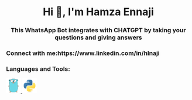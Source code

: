 
<h1 align="center">Hi 👋, I'm Hamza Ennaji</h1>
<h3 align="center">This WhatsApp Bot integrates with CHATGPT by taking your questions and giving answers</h3>

<h3 align="left">Connect with me:https://www.linkedin.com/in/hlnaji</h3>



<h3 align="left">Languages and Tools:</h3>
<p align="left"> <a href="https://golang.org" target="_blank" rel="noreferrer"> <img src="https://raw.githubusercontent.com/devicons/devicon/master/icons/go/go-original.svg" alt="go" width="40" height="40"/> </a> <a href="https://www.python.org" target="_blank" rel="noreferrer"> <img src="https://raw.githubusercontent.com/devicons/devicon/master/icons/python/python-original.svg" alt="python" width="40" height="40"/> </a> </p>









